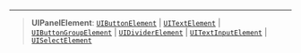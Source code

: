 ***

> **UIPanelElement**: [`UIButtonElement`](UIButtonElement.md) | [`UITextElement`](UITextElement.md) | [`UIButtonGroupElement`](UIButtonGroupElement.md) | [`UIDividerElement`](UIDividerElement.md) | [`UITextInputElement`](UITextInputElement.md) | [`UISelectElement`](UISelectElement.md)

